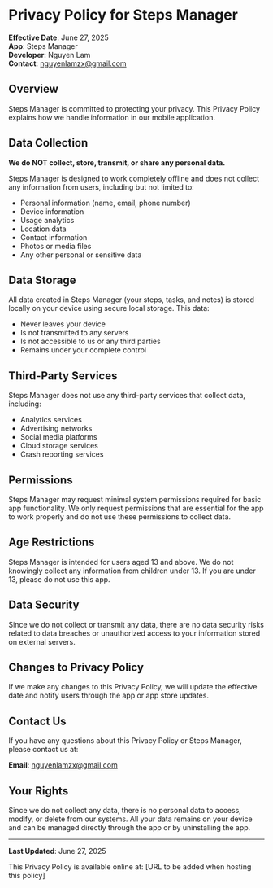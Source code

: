 # Privacy Policy for Steps Manager

**Effective Date**: June 27, 2025  
**App**: Steps Manager  
**Developer**: Nguyen Lam  
**Contact**: nguyenlamzx@gmail.com

## Overview

Steps Manager is committed to protecting your privacy. This Privacy Policy explains how we handle information in our mobile application.

## Data Collection

**We do NOT collect, store, transmit, or share any personal data.**

Steps Manager is designed to work completely offline and does not collect any information from users, including but not limited to:

- Personal information (name, email, phone number)
- Device information
- Usage analytics
- Location data
- Contact information
- Photos or media files
- Any other personal or sensitive data

## Data Storage

All data created in Steps Manager (your steps, tasks, and notes) is stored locally on your device using secure local storage. This data:

- Never leaves your device
- Is not transmitted to any servers
- Is not accessible to us or any third parties
- Remains under your complete control

## Third-Party Services

Steps Manager does not use any third-party services that collect data, including:

- Analytics services
- Advertising networks
- Social media platforms
- Cloud storage services
- Crash reporting services

## Permissions

Steps Manager may request minimal system permissions required for basic app functionality. We only request permissions that are essential for the app to work properly and do not use these permissions to collect data.

## Age Restrictions

Steps Manager is intended for users aged 13 and above. We do not knowingly collect any information from children under 13. If you are under 13, please do not use this app.

## Data Security

Since we do not collect or transmit any data, there are no data security risks related to data breaches or unauthorized access to your information stored on external servers.

## Changes to Privacy Policy

If we make any changes to this Privacy Policy, we will update the effective date and notify users through the app or app store updates.

## Contact Us

If you have any questions about this Privacy Policy or Steps Manager, please contact us at:

**Email**: nguyenlamzx@gmail.com

## Your Rights

Since we do not collect any data, there is no personal data to access, modify, or delete from our systems. All your data remains on your device and can be managed directly through the app or by uninstalling the app.

---

**Last Updated**: June 27, 2025

This Privacy Policy is available online at: [URL to be added when hosting this policy]

